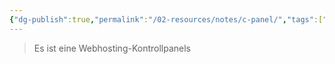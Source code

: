 ```yaml
---
{"dg-publish":true,"permalink":"/02-resources/notes/c-panel/","tags":["GFN/LF09","tools","empty"],"noteIcon":"","updated":"2024-08-16T18:34:27.366+02:00"}
---
```


>Es ist eine Webhosting-Kontrollpanels 